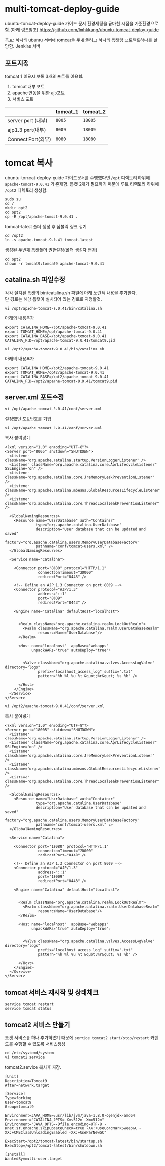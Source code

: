# multi-tomcat-deploy-guide
ubuntu-tomcat-deploy-guide 가이드 문서 환경세팅을 끝마친 시점을 기준환경으로 함.(아래 링크참조)
https://github.com/lmhkkang/ubuntu-tomcat-deploy-guide

목표: 하나의 ubuntu 서버에 tomcat을 두개 올려고 하나의 톰캣당 프로젝트하나를 할당함.  Jenkins 서버

## 포트지정
tomcat 1 이용시 보통 3개의 포트를 이용함.
1. tomcat 내부 포트
2. apache 연동을 위한 ajp포트
3. 서비스 포트

|                |tomcat_1                        |tomcat_2                         |
|----------------|-------------------------------|-----------------------------|
server port (내부)|`8005`            |`18005`           |
ajp1.3 port(내부)         |`8009`            |`18009`           |
|Connect Port(외부)          |`8080`|`18080`
# tomcat 복사
ubuntu-tomcat-deploy-guide  가이드문서를 수행했다면  `/opt` 디렉토리 하위에  `apache-tomcat-9.0.41`  가 존재함. 
톰캣 2개가 필요하기 때문에 루트 티렉토리 하위에 `/opt2` 디렉토리 생성함.

```
sudo su
cd /
mkdir opt2
cd opt2
cp -R /opt/apache-tomcat-9.0.41 .
```
tomcat-latest 폴더 생성 후 심볼릭 링크 걸기
```
cd /opt2 
ln -s apache-tomcat-9.0.41 tomcat-latest
```
생성된 두번째 톰캣폴더 권한설정(폴더 생성자 변경)
```
cd opt2
chown -r tomcat9:tomcat9 apache-tomcat-9.0.41
```


## catalina.sh 파일수정

각각 설치된 톰캣의 bin/catalina.sh 파일에 아래 노란색 내용을 추가한다.  
단 경로는 해당 톰캣이 설치되어 있는 경로로 지정할것.  
```
vi /opt/apache-tomcat-9.0.41/bin/catalina.sh
```
아래의 내용추가
```
export CATALINA_HOME=/opt/apache-tomcat-9.0.41
export TOMCAT_HOME=/opt/apache-tomcat-9.0.41
export CATALINA_BASE=/opt/apache-tomcat-9.0.41 
CATALINA_PID=/opt/apache-tomcat-9.0.41/tomcat9.pid
```

```
vi /opt2/apache-tomcat-9.0.41/bin/catalina.sh
```
아래의 내용추가
```
export CATALINA_HOME=/opt2/apache-tomcat-9.0.41
export TOMCAT_HOME=/opt2/apache-tomcat-9.0.41
export CATALINA_BASE=/opt2/apache-tomcat-9.0.41
CATALINA_PID=/opt2/apache-tomcat-9.0.41/tomcat9.pid
```


## server.xml 포트수정
```
vi /opt/apache-tomcat-9.0.41/conf/server.xml
```

설정했던 포트번호를 기입
```
vi /opt/apache-tomcat-9.0.41/conf/server.xml
```
복사 붙여넣기
```
<?xml version="1.0" encoding="UTF-8"?>
<Server port="8005" shutdown="SHUTDOWN">
  <Listener className="org.apache.catalina.startup.VersionLoggerListener" />
  <Listener className="org.apache.catalina.core.AprLifecycleListener" SSLEngine="on" />
  <Listener className="org.apache.catalina.core.JreMemoryLeakPreventionListener" />
  <Listener className="org.apache.catalina.mbeans.GlobalResourcesLifecycleListener" />
  <Listener className="org.apache.catalina.core.ThreadLocalLeakPreventionListener" />

  <GlobalNamingResources>
    <Resource name="UserDatabase" auth="Container"
              type="org.apache.catalina.UserDatabase"
              description="User database that can be updated and saved"
              factory="org.apache.catalina.users.MemoryUserDatabaseFactory"
              pathname="conf/tomcat-users.xml" />
  </GlobalNamingResources>

  <Service name="Catalina">

    <Connector port="8080" protocol="HTTP/1.1"
               connectionTimeout="20000"
               redirectPort="8443" />

    <!-- Define an AJP 1.3 Connector on port 8009 -->
    <Connector protocol="AJP/1.3"
               address="::1"
               port="8009"
               redirectPort="8443" />

    <Engine name="Catalina" defaultHost="localhost">


      <Realm className="org.apache.catalina.realm.LockOutRealm">
        <Realm className="org.apache.catalina.realm.UserDatabaseRealm"
               resourceName="UserDatabase"/>
      </Realm>

      <Host name="localhost"  appBase="webapps"
            unpackWARs="true" autoDeploy="true">


        <Valve className="org.apache.catalina.valves.AccessLogValve" directory="logs"
               prefix="localhost_access_log" suffix=".txt"
               pattern="%h %l %u %t &quot;%r&quot; %s %b" />

      </Host>
    </Engine>
  </Service>
</Server>
```

```
vi /opt2/apache-tomcat-9.0.41/conf/server.xml
```
복사 붙여넣기

```
<?xml version="1.0" encoding="UTF-8"?>
<Server port="18005" shutdown="SHUTDOWN">
  <Listener className="org.apache.catalina.startup.VersionLoggerListener" />
  <Listener className="org.apache.catalina.core.AprLifecycleListener" SSLEngine="on" />
  <Listener className="org.apache.catalina.core.JreMemoryLeakPreventionListener" />
  <Listener className="org.apache.catalina.mbeans.GlobalResourcesLifecycleListener" />
  <Listener className="org.apache.catalina.core.ThreadLocalLeakPreventionListener" />

  <GlobalNamingResources>
    <Resource name="UserDatabase" auth="Container"
              type="org.apache.catalina.UserDatabase"
              description="User database that can be updated and saved"
              factory="org.apache.catalina.users.MemoryUserDatabaseFactory"
              pathname="conf/tomcat-users.xml" />
  </GlobalNamingResources>

  <Service name="Catalina">

    <Connector port="18080" protocol="HTTP/1.1"
               connectionTimeout="20000"
               redirectPort="8443" />

    <!-- Define an AJP 1.3 Connector on port 8009 -->
    <Connector protocol="AJP/1.3"
               address="::1"
               port="18009"
               redirectPort="8443" />

    <Engine name="Catalina" defaultHost="localhost">


      <Realm className="org.apache.catalina.realm.LockOutRealm">
        <Realm className="org.apache.catalina.realm.UserDatabaseRealm"
               resourceName="UserDatabase"/>
      </Realm>

      <Host name="localhost"  appBase="webapps"
            unpackWARs="true" autoDeploy="true">


        <Valve className="org.apache.catalina.valves.AccessLogValve" directory="logs"
               prefix="localhost_access_log" suffix=".txt"
               pattern="%h %l %u %t &quot;%r&quot; %s %b" />

      </Host>
    </Engine>
  </Service>
</Server>
```


## tomcat 서비스 재시작 및 상태체크

```
service tomcat restart
service tomcat status
```

## tomcat2 서비스 만들기
톰캣 서비스를 하나 추가하였기 때문에 `service tomcat2 start/stop/restart`
커맨드를 수행할 수 있도록 서비스생성

```
cd /etc/systemd/system
vi tomcat2.service
```
tomcat2.service 복사후 저장.
```
[Unit]
Description=Tomcat9
After=network.target

[Service]
Type=forking
User=tomcat9
Group=tomcat9

Environment=JAVA_HOME=/usr/lib/jvm/java-1.8.0-openjdk-amd64
Environment="CATALINA_OPTS=-Xms512m -Xmx512m"
Environment="JAVA_OPTS=-Dfile.encoding=UTF-8 -Dnet.sf.ehcache.skipUpdateCheck=true -XX:+UseConcMarkSweepGC -XX:+CMSClassUnloadingEnabled -XX:+UseParNewGC"

ExecStart=/opt2/tomcat-latest/bin/startup.sh
ExecStop=/opt2/tomcat-latest/bin/shutdown.sh

[Install]
WantedBy=multi-user.target
```


